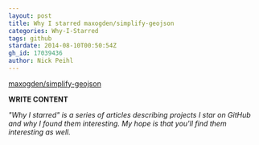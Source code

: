 ```yaml
---
layout: post
title: Why I starred maxogden/simplify-geojson
categories: Why-I-Starred
tags: github
stardate: 2014-08-10T00:50:54Z
gh_id: 17039436
author: Nick Peihl
---
```


[maxogden/simplify-geojson](star.repo.html_url)

**WRITE CONTENT**

*"Why I starred" is a series of articles describing projects I star on GitHub and why I found them interesting. My hope is that you'll find them interesting as well.*

